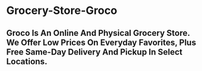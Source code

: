 # Grocery-Store-Groco

## Groco Is An Online And Physical Grocery Store. We Offer Low Prices On Everyday Favorites, Plus Free Same-Day Delivery And Pickup In Select Locations.
